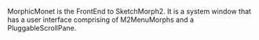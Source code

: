 MorphicMonet is the FrontEnd to SketchMorph2. It is a system window that has a user interface comprising of M2MenuMorphs and a PluggableScrollPane.

